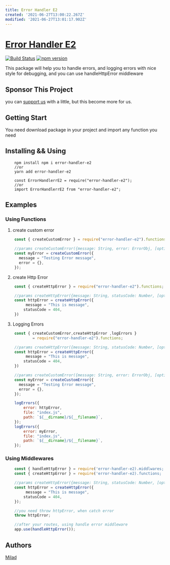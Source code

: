 ```yaml
---
title: Error Handler E2
created: '2021-06-27T13:00:22.267Z'
modified: '2021-06-27T13:01:17.902Z'
---
```


# [Error Handler E2](https://www.npmjs.com/package/error-handler-e2)
[![Build Status](https://travis-ci.org/miladezzat/error-handler-e2.svg?branch=master)](https://travis-ci.org/miladezzat/error-handler-e2)
[![npm version](https://badge.fury.io/js/error-handler-e2.svg)](https://badge.fury.io/js/error-handler-e2)&nbsp;

This package will help you to handle errors, 
and logging errors with nice style for debugging, and you can use handleHttpError 
middleware

## Sponsor This Project
you can [support us](https://ko-fi.com/miladefahmy) with a little, but this 
become more for us.

## Getting Start 
You need download package in your project and import any function you need

## Installing && Using
```
    npm install npm i error-handler-e2
    //or
    yarn add error-handler-e2

    const ErrorHandlerrE2 = require("error-handler-e2");
    //or
    import ErrorHandlerrE2 from "error-handler-e2";
```

## Examples
### Using Functions

1. create custom error
```js
    const { createCustomError } = require("error-handler-e2").functions; 

    //params createCustomError({message: String, error: ErrorObj, [options]})
    const myError = createCustomError({
      message = "Testing Error message", 
      error = {},       
    });

```
2. create Http Error
```js
    const { createHttpError } = require("error-handler-e2").functions;

    //params createHttpError({message: String, statusCode: Number, [options]})
    const httpError = createHttpError({
         message = "This is message",
        statusCode = 404,
    })
```
3. Logging Errors
```js
    const { createCustomError,createHttpError ,logErrors } 
            = require("error-handler-e2").functions; 

    //params createHttpError({message: String, statusCode: Number, [options]})
    const httpError = createHttpError({
         message = "This is message",
        statusCode = 404,
    })

    //params createCustomError({message: String, error: ErrorObj, [options]})
    const myError = createCustomError({
      message = "Testing Error message", 
      error = {},       
    });

    logErrors({
        error: httpError,
        file: "index.js",
        path: `${__dirname}/${__filename}`,
    });
    logErrors({
        error: myError,
        file: "index.js",
        path: `${__dirname}/${__filename}`,
    });

```

### Using Middlewares
```js
    const { handleHttpError } = require('error-handler-e2).middlwares;
    const { createHttpError } = require('error-handler-e2).functions;

    //params createHttpError({message: String, statusCode: Number, [options]})
    const httpError = createHttpError({
         message = "This is message",
        statusCode = 404,
    });

    //you need throw httpError, when catch error
    throw httpError;

    //after your routes, using handle error middleware
    app.use(handleHttpError());

```

## Authors 
[Milad](<https://github.com/miladezzat>)
